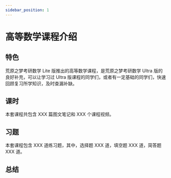 ```yaml
---
sidebar_position: 1
---
```


# 高等数学课程介绍

## 特色

荒原之梦考研数学 Lite 版推出的高等数学课程，是荒原之梦考研数学 Ultra 版的良好补充，可以让学习过 Ultra 版课程的同学们，或者有一定基础的同学们，快速回顾复习所学知识，及时查漏补缺。

## 课时

本套课程共包含 XXX 篇图文笔记和 XXX 个课程视频。

## 习题

本套课程包含 XXX 道练习题，其中，选择题 XXX 道，填空题 XXX 道，简答题 XXX 道。

## 总结